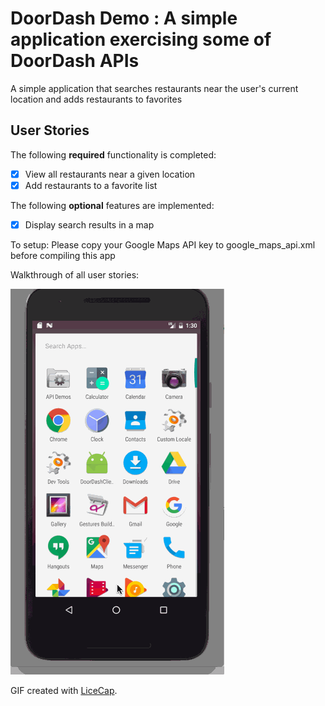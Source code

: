 # DoorDash Demo : A simple application exercising some of DoorDash APIs 
A simple application that searches restaurants near the user's current location and adds restaurants to favorites

## User Stories

The following **required** functionality is completed:

* [x] View all restaurants near a given location
* [x] Add restaurants to a favorite list

The following **optional** features are implemented:

* [x] Display search results in a map

To setup: Please copy your Google Maps API key to google_maps_api.xml before compiling this app

Walkthrough of all user stories:

![Video Walkthrough](DoorDashDemo.gif)

GIF created with [LiceCap](http://www.cockos.com/licecap/).
